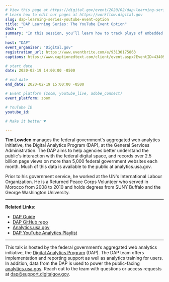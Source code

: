 ```yaml
---
# View this page at https://digital.gov/event/2020/02/dap-learning-series-youtube-event-option
# Learn how to edit our pages at https://workflow.digital.gov
slug: dap-learning-series-youtube-event-option
title: "DAP Learning Series: The YouTube Event Option"
deck: ""
summary: "In this session, you’ll learn how to track plays of embedded YouTube videos on your DAP-enabled pages, and how to create reports for analysis.
"
host: "DAP"
event_organizer: "Digital.gov"
registration_url: https://www.eventbrite.com/e/93130175863
captions: https://www.captionedtext.com/client/event.aspx?EventID=4340910&CustomerID=321

# start date
date: 2020-02-19 14:00:00 -0500

# end date
end_date: 2020-02-19 15:00:00 -0500

# Event platform (zoom, youtube_live, adobe_connect)
event_platform: zoom

# YouTube ID
youtube_id: 

# Make it better ♥

---
```


**Tim Lowden** manages the federal government's aggregated web analytics initiative, the Digital Analytics Program (DAP), at the General Services Administration. The DAP aims to help agencies better understand the public's interaction with the federal digital space, and records over 2.5 billion page views on more than 5,000 federal government websites each month. Much of this data is available to the public at analytics.usa.gov.

Prior to his government service, he worked at the UN's International Labour Organization. He is a Returned Peace Corps Volunteer who served in Morocco from 2008 to 2010 and holds degrees from SUNY Buffalo and the George Washington University.

---

**Related Links**:

-   [DAP Guide](https://digital.gov/guide/dap/)
-   [DAP GitHub repo](https://github.com/digital-analytics-program/gov-wide-code)
-   [Analytics.usa.gov](https://analytics.usa.gov/)   
-   [DAP YouTube Analytics Playlist](https://www.youtube.com/playlist?list=PLd9b-GuOJ3nFwlyvLFUtmDpYFKezhot8P)

---

This talk is hosted by the federal government’s aggregated web analytics initiative, the [Digital Analytics Program](https://digital.gov/guide/dap/) (DAP). The DAP team offers implementation and reporting support as well as analytics training for users. In addition, data from the DAP is used to power the public-facing [analytics.usa.gov](https://analytics.usa.gov/). Reach out to the team with questions or access requests at [dap@support.digitalgov.gov](mailto:dap@support.digitalgov.gov).
